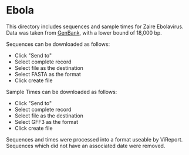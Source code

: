 # Ebola
This directory includes sequences and sample times for Zaire Ebolavirus. Data was taken from <a href="https://www.ncbi.nlm.nih.gov/nuccore/?term=(ebola%5Btitle%5D+AND+(%2218000%22%5BSLEN%5D+%3A+%2230000%22%5BSLEN%5D)+AND+%22Zaire+ebolavirus%22%5Bporgn%3A__txid186538%5D">GenBank</a>, with a lower bound of 18,000 bp. 

Sequences can be downloaded as follows:
- Click "Send to"
- Select complete record
- Select file as the destination
- Select FASTA as the format
- Click create file

Sample Times can be downloaded as follows:
- Click "Send to"
- Select complete record
- Select file as the destination
- Select GFF3 as the format
- Click create file

Sequences and times were processed into a format useable by ViReport. Sequences which did not have an associated date were removed. 

